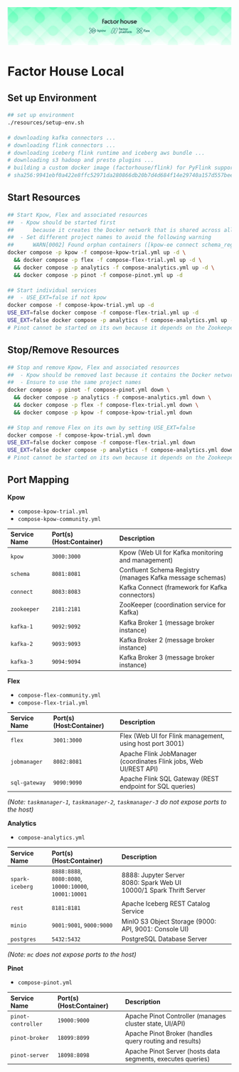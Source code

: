 ![factorhouse](./images/factorhouse.jfif)

# Factor House Local

## Set up Environment

```bash
## set up environment
./resources/setup-env.sh

# downloading kafka connectors ...
# downloading flink connectors ...
# downloading iceberg flink runtime and iceberg aws bundle ...
# downloading s3 hadoop and presto plugins ...
# building a custom docker image (factorhouse/flink) for PyFlink support ...
# sha256:9941ebf0a422e8ffc52971da280866db20b7d4d684f14e29740a157d557bee34
```

## Start Resources

```bash
## Start Kpow, Flex and associated resources
##  - Kpow should be started first
##      because it creates the Docker network that is shared across all resources
##  - Set different project names to avoid the following warning
##      WARN[0002] Found orphan containers ([kpow-ee connect schema_registry kafka-2 kafka-1 kafka-3 zookeeper]) for this project.
docker compose -p kpow -f compose-kpow-trial.yml up -d \
  && docker compose -p flex -f compose-flex-trial.yml up -d \
  && docker compose -p analytics -f compose-analytics.yml up -d \
  && docker compose -p pinot -f compose-pinot.yml up -d

## Start individual services
##  - USE_EXT=false if not kpow
docker compose -f compose-kpow-trial.yml up -d
USE_EXT=false docker compose -f compose-flex-trial.yml up -d
USE_EXT=false docker compose -p analytics -f compose-analytics.yml up -d
# Pinot cannot be started on its own because it depends on the Zookeeper service in the Kpow stack
```

## Stop/Remove Resources

```bash
## Stop and remove Kpow, Flex and associated resources
##  - Kpow should be removed last because it contains the Docker network
##  - Ensure to use the same project names
docker compose -p pinot -f compose-pinot.yml down \
  && docker compose -p analytics -f compose-analytics.yml down \
  && docker compose -p flex -f compose-flex-trial.yml down \
  && docker compose -p kpow -f compose-kpow-trial.yml down

## Stop and remove Flex on its own by setting USE_EXT=false
docker compose -f compose-kpow-trial.yml down
USE_EXT=false docker compose -f compose-flex-trial.yml down
USE_EXT=false docker compose -p analytics -f compose-analytics.yml down
# Pinot cannot be started on its own because it depends on the Zookeeper service in the Kpow stack
```

## Port Mapping

**Kpow**

- `compose-kpow-trial.yml`
- `compose-kpow-community.yml`

| Service Name | Port(s) (Host:Container) | Description                                               |
| :----------- | :----------------------- | :-------------------------------------------------------- |
| `kpow`       | `3000:3000`              | Kpow (Web UI for Kafka monitoring and management)         |
| `schema`     | `8081:8081`              | Confluent Schema Registry (manages Kafka message schemas) |
| `connect`    | `8083:8083`              | Kafka Connect (framework for Kafka connectors)            |
| `zookeeper`  | `2181:2181`              | ZooKeeper (coordination service for Kafka)                |
| `kafka-1`    | `9092:9092`              | Kafka Broker 1 (message broker instance)                  |
| `kafka-2`    | `9093:9093`              | Kafka Broker 2 (message broker instance)                  |
| `kafka-3`    | `9094:9094`              | Kafka Broker 3 (message broker instance)                  |

**Flex**

- `compose-flex-community.yml`
- `compose-flex-trial.yml`

| Service Name  | Port(s) (Host:Container) | Description                                                       |
| :------------ | :----------------------- | :---------------------------------------------------------------- |
| `flex`        | `3001:3000`              | Flex (Web UI for Flink management, using host port 3001)          |
| `jobmanager`  | `8082:8081`              | Apache Flink JobManager (coordinates Flink jobs, Web UI/REST API) |
| `sql-gateway` | `9090:9090`              | Apache Flink SQL Gateway (REST endpoint for SQL queries)          |

_(Note: `taskmanager-1`, `taskmanager-2`, `taskmanager-3` do not expose ports to the host)_

**Analytics**

- `compose-analytics.yml`

| Service Name    | Port(s) (Host:Container)                                     | Description                                                               |
| :-------------- | :----------------------------------------------------------- | :------------------------------------------------------------------------ |
| `spark-iceberg` | `8888:8888`,<br>`8080:8080`,<br>`10000:10000`, `10001:10001` | 8888: Jupyter Server<br>8080: Spark Web UI<br>10000/1 Spark Thrift Server |
| `rest`          | `8181:8181`                                                  | Apache Iceberg REST Catalog Service                                       |
| `minio`         | `9001:9001`, `9000:9000`                                     | MinIO S3 Object Storage (9000: API, 9001: Console UI)                     |
| `postgres`      | `5432:5432`                                                  | PostgreSQL Database Server                                                |

_(Note: `mc` does not expose ports to the host)_

**Pinot**

- `compose-pinot.yml`

| Service Name       | Port(s) (Host:Container) | Description                                                 |
| :----------------- | :----------------------- | :---------------------------------------------------------- |
| `pinot-controller` | `19000:9000`             | Apache Pinot Controller (manages cluster state, UI/API)     |
| `pinot-broker`     | `18099:8099`             | Apache Pinot Broker (handles query routing and results)     |
| `pinot-server`     | `18098:8098`             | Apache Pinot Server (hosts data segments, executes queries) |
